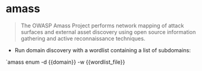 # amass
> The OWASP Amass Project performs network mapping of attack surfaces and external asset discovery using open source information gathering and active reconnaissance techniques.

- Run domain discovery with a wordlist containing a list of subdomains:

`amass enum -d {{domain}} -w {{wordlist_file}}


